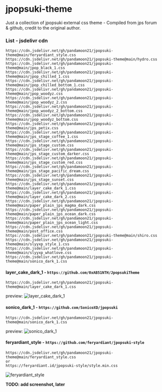 # jpopsuki-theme
Just a collection of jpopsuki external css theme - Compiled from jps forum & github, credit to the original author.

### List - jsdelivr cdn
```
https://cdn.jsdelivr.net/gh/pandamoon21/jpopsuki-theme@main/feryardiant_style.css
https://cdn.jsdelivr.net/gh/pandamoon21/jpopsuki-theme@main/hydro.css
https://cdn.jsdelivr.net/gh/pandamoon21/jpopsuki-theme@main/jpop_black_1.css
https://cdn.jsdelivr.net/gh/pandamoon21/jpopsuki-theme@main/jpop_chilled_1.css
https://cdn.jsdelivr.net/gh/pandamoon21/jpopsuki-theme@main/jpop_chilled_bottom_1.css
https://cdn.jsdelivr.net/gh/pandamoon21/jpopsuki-theme@main/jpop_woodyz.css
https://cdn.jsdelivr.net/gh/pandamoon21/jpopsuki-theme@main/jpop_woodyz_2.css
https://cdn.jsdelivr.net/gh/pandamoon21/jpopsuki-theme@main/jpop_woodyz_2_bottom.css
https://cdn.jsdelivr.net/gh/pandamoon21/jpopsuki-theme@main/jpop_woodyz_bottom.css
https://cdn.jsdelivr.net/gh/pandamoon21/jpopsuki-theme@main/jps_petix.css
https://cdn.jsdelivr.net/gh/pandamoon21/jpopsuki-theme@main/jps_stage_coffee_1.css
https://cdn.jsdelivr.net/gh/pandamoon21/jpopsuki-theme@main/jps_stage_custom.css
https://cdn.jsdelivr.net/gh/pandamoon21/jpopsuki-theme@main/jps_stage_custom_darker.css
https://cdn.jsdelivr.net/gh/pandamoon21/jpopsuki-theme@main/jps_stage_custom_red.css
https://cdn.jsdelivr.net/gh/pandamoon21/jpopsuki-theme@main/jps_stage_pacific_dream.css
https://cdn.jsdelivr.net/gh/pandamoon21/jpopsuki-theme@main/jps_stage_sunset.css
https://cdn.jsdelivr.net/gh/pandamoon21/jpopsuki-theme@main/layer_cake_dark_1.css
https://cdn.jsdelivr.net/gh/pandamoon21/jpopsuki-theme@main/layer_cake_dark_2.css
https://cdn.jsdelivr.net/gh/pandamoon21/jpopsuki-theme@main/paper_plain_jps_magma_dark.css
https://cdn.jsdelivr.net/gh/pandamoon21/jpopsuki-theme@main/paper_plain_jps_ocean_dark.css
https://cdn.jsdelivr.net/gh/pandamoon21/jpopsuki-theme@main/paper_plain_jps_ocean_light.css
https://cdn.jsdelivr.net/gh/pandamoon21/jpopsuki-theme@main/post_office.css
https://cdn.jsdelivr.net/gh/pandamoon21/jpopsuki-theme@main/shiro.css
https://cdn.jsdelivr.net/gh/pandamoon21/jpopsuki-theme@main/slyyxp_style_1.css
https://cdn.jsdelivr.net/gh/pandamoon21/jpopsuki-theme@main/slyyxp_whatlove.css
https://cdn.jsdelivr.net/gh/pandamoon21/jpopsuki-theme@main/sonico_dark_1.css
```

#### layer_cake_dark_1 - `https://github.com/0xAB51NTH/JpopsukiTheme`
```
https://cdn.jsdelivr.net/gh/pandamoon21/jpopsuki-theme@main/layer_cake_dark_1.css
```
preview:
![layer_cake_dark_1](https://i.postimg.cc/Sxx9Xcc1/msedge-y-N34h6-Si-Vf.png)

#### sonico_dark_1 - `https://github.com/SonicoXD/jpopsuki`
```
https://cdn.jsdelivr.net/gh/pandamoon21/jpopsuki-theme@main/sonico_dark_1.css
```
preview:
![sonico_dark_1](https://i.postimg.cc/bvKSFMW4/msedge-Rflzr-WBw-Tg.png)

#### feryardiant_style - `https://github.com/feryardiant/jpopsuki-style`
```
https://cdn.jsdelivr.net/gh/pandamoon21/jpopsuki-theme@main/feryardiant_style.css
or
https://feryardiant.id/jpopsuki-style/style.min.css
```
![feryardiant_style](https://i.postimg.cc/Z5pGdyZ3/00-Cover.png)


**TODO: add screenshot, later**